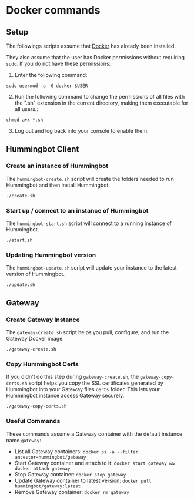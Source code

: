 # Docker commands

## Setup

The followings scripts assume that [Docker](https://www.docker.com/) has already been installed.

They also assume that the user has Docker permissions without requiring `sudo`. If you do not have these permissions:

1. Enter the following command:

  ```
  sudo usermod -a -G docker $USER
  ```

2. Run the following command to change the permissions of all files with the ".sh" extension in the current directory, making them executable for all users.:

  ```
  chmod a+x *.sh
  ```

3. Log out and log back into your console to enable them.

## Hummingbot Client
### Create an instance of Hummingbot

The `hummingbot-create.sh` script will create the folders needed to run Hummingbot and then install Hummingbot.

```
./create.sh
```

### Start up / connect to an instance of Hummingbot

The `hummingbot-start.sh` script will connect to a running instance of Hummingbot.

```
./start.sh
```

### Updating Hummingbot version

The `hummingbot-update.sh` script will update your instance to the latest version of Hummingbot.

```
./update.sh
```

## Gateway
### Create Gateway Instance

The `gateway-create.sh` script helps you pull, configure, and run the Gateway Docker image.

```
./gateway-create.sh
```

### Copy Hummingbot Certs

If you didn't do this step during `gateway-create.sh`, the `gateway-copy-certs.sh` script helps you copy the SSL certificates generated by Hummingbot into your Gateway files `certs` folder. This lets your Hummingbot instance access Gateway securely.

```
./gateway-copy-certs.sh
```

### Useful Commands

These commands assume a Gateway container with the default instance name `gateway`:

* List all Gateway containers: `docker ps -a --filter ancestor=hummingbot/gateway`
* Start Gateway container and attach to it: `docker start gateway && docker attach gateway`
* Stop Gateway container: `docker stop gateway`
* Update Gateway container to latest version: `docker pull hummingbot/gateway:latest`
* Remove Gateway container: `docker rm gateway`